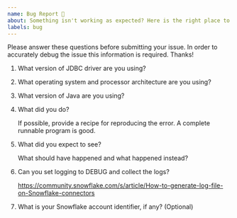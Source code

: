 ```yaml
---
name: Bug Report 🐞
about: Something isn't working as expected? Here is the right place to report.
labels: bug
---
```



<!--
If you need urgent assistance then file the issue using the support process: 
https://community.snowflake.com/s/article/How-To-Submit-a-Support-Case-in-Snowflake-Lodge 
otherwise continue here. 
-->


Please answer these questions before submitting your issue. 
In order to accurately debug the issue this information is required. Thanks!

1. What version of JDBC driver are you using?

   
2. What operating system and processor architecture are you using?

   
3. What version of Java are you using?

   
4. What did you do?

   If possible, provide a recipe for reproducing the error.
   A complete runnable program is good.

5. What did you expect to see?

   What should have happened and what happened instead?

6. Can you set logging to DEBUG and collect the logs?

   https://community.snowflake.com/s/article/How-to-generate-log-file-on-Snowflake-connectors
   
7. What is your Snowflake account identifier, if any? (Optional)
